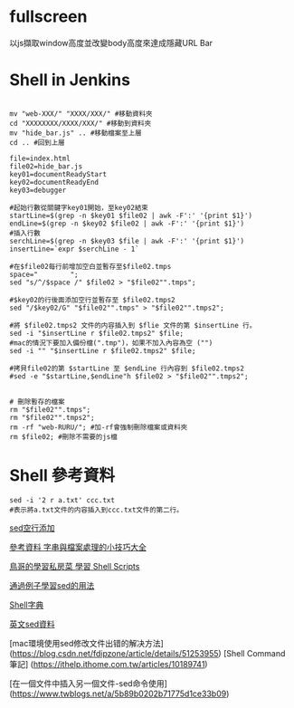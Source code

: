 ﻿# fullscreen
以js擷取window高度並改變body高度來達成隱藏URL Bar

# Shell in Jenkins
``` 

mv "web-XXX/" "XXXX/XXX/" #移動資料夾
cd "XXXXXXXX/XXXX/XXX/" #移動到資料夾
mv "hide_bar.js" .. #移動檔案至上層
cd .. #回到上層

file=index.html
file02=hide_bar.js
key01=documentReadyStart
key02=documentReadyEnd
key03=debugger

#起始行數從關鍵字key01開始，至key02結束
startLine=$(grep -n $key01 $file02 | awk -F':' '{print $1}')
endLine=$(grep -n $key02 $file02 | awk -F':' '{print $1}')
#插入行數
serchLine=$(grep -n $key03 $file | awk -F':' '{print $1}')
insertLine=`expr $serchLine - 1`

#在$file02每行前增加空白並暫存至$file02.tmps
space="        ";
sed "s/^/$space /" $file02 > "$file02"".tmps";

#$key02的行後面添加空行並暫存至 $file02.tmps2
sed "/$key02/G" "$file02"".tmps" > "$file02"".tmps2";

#將 $file02.tmps2 文件的内容插入到 $flie 文件的第 $insertLine 行。
sed -i "$insertLine r $file02.tmps2" $file;
#mac的情況下要加入備份檔(".tmp")，如果不加入內容為空 ("")
sed -i "" "$insertLine r $file02.tmps2" $file;

#拷貝file02的第 $startLine 至 $endLine 行內容到 $file02.tmps2
#sed -e "$startLine,$endLine"h $file02 > "$file02"".tmps2";


# 刪除暫存的檔案
rm "$file02"".tmps";
rm "$file02"".tmps2";
rm -rf "web-RURU/"; #加-rf會強制刪除檔案或資料夾
rm $file02; #刪除不需要的js檔

``` 
# Shell 參考資料

    sed -i '2 r a.txt' ccc.txt
    #表示將a.txt文件的内容插入到ccc.txt文件的第二行。

[sed空行添加](https://www.cnblogs.com/yangsuxia/p/3382410.html)

[參考資料 字串與檔案處理的小技巧大全](https://dotblogs.com.tw/shuinvy/2014/11/20/147380)

[鳥哥的學習私房菜 學習 Shell Scripts](http://linux.vbird.org/linux_basic/0340bashshell-scripts.php#script)

[通過例子學習sed的用法](https://charleslin74.pixnet.net/blog/post/419884144-%5Blinux%5D-%E6%AA%94%E6%A1%88%E6%96%87%E4%BB%B6%E5%AD%97%E4%B8%B2%E8%99%95%E7%90%86-sed%E7%9A%84%E7%94%A8%E6%B3%95)

[Shell字典](https://ithelp.ithome.com.tw/articles/10189741)

[英文sed資料](http://www.gnu.org/software/sed/manual/sed.html#Joining-lines)

[mac環境使用sed修改文件出错的解决方法]
(https://blog.csdn.net/fdipzone/article/details/51253955)
[Shell Command 筆記]
(https://ithelp.ithome.com.tw/articles/10189741)

[在一個文件中插入另一個文件-sed命令使用]
(https://www.twblogs.net/a/5b89b0202b71775d1ce33b09)

